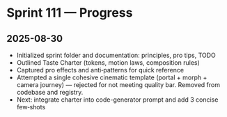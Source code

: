 # Sprint 111 — Progress

## 2025-08-30
- Initialized sprint folder and documentation: principles, pro tips, TODO
- Outlined Taste Charter (tokens, motion laws, composition rules)
- Captured pro effects and anti‑patterns for quick reference
- Attempted a single cohesive cinematic template (portal + morph + camera journey) — rejected for not meeting quality bar. Removed from codebase and registry.
- Next: integrate charter into code-generator prompt and add 3 concise few‑shots

